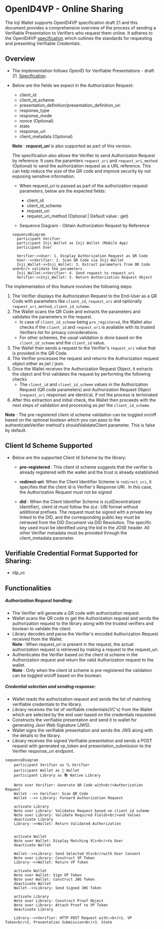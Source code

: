 # OpenID4VP - Online Sharing

The Inji Wallet supports OpenID4VP specification draft 21 and this document provides a comprehensive overview of the process of sending a Verifiable Presentation to Verifiers who request them online. It adheres to the OpenID4VP [specification](https://openid.net/specs/openid-4-verifiable-presentations-1_0-21.html) which outlines the standards for
requesting and presenting Verifiable Credentials.

## Overview

- The implementation follows OpenID for Verifiable Presentations - draft 21. [Specification](https://openid.net/specs/openid-4-verifiable-presentations-1_0-21.html).

- Below are the fields we expect in the Authorization Request:

  - client_id
  - client_id_scheme
  - presentation_definition/presentation_definition_uri
  - response_type
  - response_mode
  - nonce (Optional)
  - state
  - response_uri
  - client_metadata (Optional)

  **Note** : **_request_uri_** is also supported as part of this version.

  The specification also allows the Verifier to send Authorizaton Request by reference. It uses the paramters `request_uri` and `request_uri_method` (Optional) to send the authorization request as a URL reference. This can help reduce the size of the QR code and improve security by not exposing sensitive information.

  - When request_uri is passed as part of the authorization request parameters, below are the expected fields:

    - client_id
    - client_id_scheme
    - request_uri
    - request_uri_method (Optional | Default value : get)

  - Sequence Diagram - Obtain Authorization Request by Reference

  ```mermaid
  sequenceDiagram
    participant Verifier
    participant Inji_Wallet as Inji Wallet (Mobile App)
    participant User

    Verifier->>User: 1. Display Authorization Request as QR Code
    User-->>Verifier: 2. Scan QR Code via Inji Wallet
    Inji_Wallet->>Inji_Wallet: 3. Extract parameters from QR Code and<br/> validate the parameters
    Inji_Wallet->>Verifier: 4. Send request to request_uri
    Verifier->>Inji_Wallet: 5. Return Authorization Request Object
  ```

The implementation of this feature involves the following steps:

1. The Verifier displays the Authorization Request to the End-User as a QR Code with parameters like `client_id`, `request_uri` and optionally `request_uri_method`, `client_id_scheme`.
2. The Wallet scans the QR Code and extracts the parameters and validates the parameters in the request.
   - In case of `client_id_scheme` being `pre_registered`, the Wallet also checks if the `client_id` and `request_uri` is available with its trusted Verifiers list for privacy considerations.
   - For other schemes, the usual validation is done based on the `client_id_scheme` and the `client_id` value.
3. The Wallet then sends a request to the Verifier's `request_uri` value that is provided in the QR Code.
4. The Verifier processes the request and returns the Authorization request object either as jwt / json.
5. Once the Wallet receives the Authorization Request Object, it extracts the object and first validates the request by performing the following checks
   - The `client_id` and `client_id_scheme` values in the Authorization Request (QR code parameters) and Authorization Request Object (`request_uri` response) are identical, if not the process is terminated
6. After this extraction and initial check, the Wallet then proceeds with the next steps of validation and processing as per the `client_id_scheme`.

**Note** : The pre-registered client id scheme validation can be toggled on/off based on the optional boolean which you can pass to the authenticateVerifier method's shouldValidateClient parameter. This is false by default.

## Client Id Scheme Supported

- Below are the supported Client Id Scheme by the library:

  - **pre-registered** : This client id scheme suggests that the verifier is already registered with the wallet and the trust is already established

  - **redirect-uri**: When the Client Identifier Scheme is `redirect_uri`, it specifies that the client id is Verifier's Response URI . In this case, the Authorization Request must not be signed

  - **did** : When the Client Identifier Scheme is `did`(Decentralized Identifier), cleint id must follow the `did:` URI format without additional prefixes. The request must be signed with a private key linked to the DID, and the corresponding public key must be retrieved from the DID Document via DID Resolution. The specific key used must be identified using the kid in the JOSE header. All other Verifier metadata must be provided through the client_metadata parameter.

## Verifiable Credential Format Supported for Sharing:

- ldp_vc

## Functionalities

##### Authorization Request handling:

- The Verifier will generate a QR code with authorization request.
- Wallet scans the QR code to get the Authorization request and sends the authorization request to the library along with the trusted verifiers and boolean to validate the client.
- Library decodes and parse the Verifier's encoded Authorization Request received from the Wallet.
  <br>**Note** : When request_uri is present in the request, the actual authorization request is retrieved by making a request to the request_uri.
- Authenticates the Verifier based on the client id scheme in the Authorization request and return the valid Authorization request to the wallet.
  <br>**Note** : Only when the client id scheme is pre-registered the validation can be toggled on/off based on the boolean.

##### Credential selection and sending response:

- Wallet reads the authorization request and sends the list of matching verifiable credentials to the library.
- Library receives the list of verifiable credentials(VC's) from the Wallet which are selected by the end user based on the credentials requested.
- Constructs the verifiable presentation and send it to wallet for generating Json Web Signature (JWS).
- Wallet signs the verifiable presentation and sends the JWS along with the details to the library.
- Library receives the signed Verifiable presentation and sends a POST request with generated vp_token and presentation_submission to the Verifier response_uri endpoint.

```mermaid
sequenceDiagram
    participant Verifier as 🔍 Verifier
    participant Wallet as 📱 Wallet
    participant Library as 📚 Native Library

    Note over Verifier: Generate QR Code with<br/>Authorization Request
    Wallet -->> Verifier: Scan QR Code
    Wallet -->> Library: Forward Authorization Request

    activate Library
    Note over Library: Validates Request based on client id scheme
    Note over Library: Validate Required Fields<br/>and Values
    deactivate Library
    Library-->>Wallet: Return Validated Authorization


    activate Wallet
    Note over Wallet: Display Matching VCs<br/>to User
    deactivate Wallet

    Wallet-->>Library: Send Selected VCs<br/>with User Consent
    Note over Library: Construct VP Token
    Library-->>Wallet: Return VP Token

    activate Wallet
    Note over Wallet: Sign VP Token
    Note over Wallet: Construct JWS Token
    deactivate Wallet
    Wallet-->>Library: Send Signed JWS Token

    activate Library
    Note over Library: Construct Proof Object
    Note over Library: Attach Proof to VP Token
    deactivate Library

    Library-->>Verifier: HTTP POST Request with:<br/>1. VP Token<br/>2. Presentation Submission<br/>3. State
```
